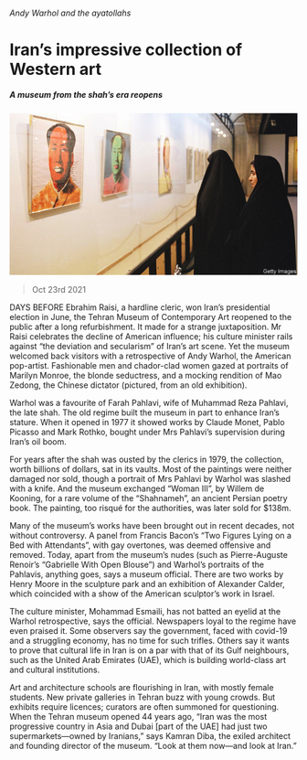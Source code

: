 ###### Andy Warhol and the ayatollahs

# Iran’s impressive collection of Western art 

##### A museum from the shah’s era reopens 

![image](images/20211023_MAP003_0.jpg) 

> Oct 23rd 2021 

DAYS BEFORE Ebrahim Raisi, a hardline cleric, won Iran’s presidential election in June, the Tehran Museum of Contemporary Art reopened to the public after a long refurbishment. It made for a strange juxtaposition. Mr Raisi celebrates the decline of American influence; his culture minister rails against “the deviation and secularism” of Iran’s art scene. Yet the museum welcomed back visitors with a retrospective of Andy Warhol, the American pop-artist. Fashionable men and chador-clad women gazed at portraits of Marilyn Monroe, the blonde seductress, and a mocking rendition of Mao Zedong, the Chinese dictator (pictured, from an old exhibition).

Warhol was a favourite of Farah Pahlavi, wife of Muhammad Reza Pahlavi, the late shah. The old regime built the museum in part to enhance Iran’s stature. When it opened in 1977 it showed works by Claude Monet, Pablo Picasso and Mark Rothko, bought under Mrs Pahlavi’s supervision during Iran’s oil boom.


For years after the shah was ousted by the clerics in 1979, the collection, worth billions of dollars, sat in its vaults. Most of the paintings were neither damaged nor sold, though a portrait of Mrs Pahlavi by Warhol was slashed with a knife. And the museum exchanged “Woman III”, by Willem de Kooning, for a rare volume of the “Shahnameh”, an ancient Persian poetry book. The painting, too risqué for the authorities, was later sold for $138m.

Many of the museum’s works have been brought out in recent decades, not without controversy. A panel from Francis Bacon’s “Two Figures Lying on a Bed with Attendants”, with gay overtones, was deemed offensive and removed. Today, apart from the museum’s nudes (such as Pierre-Auguste Renoir’s “Gabrielle With Open Blouse”) and Warhol’s portraits of the Pahlavis, anything goes, says a museum official. There are two works by Henry Moore in the sculpture park and an exhibition of Alexander Calder, which coincided with a show of the American sculptor’s work in Israel.

The culture minister, Mohammad Esmaili, has not batted an eyelid at the Warhol retrospective, says the official. Newspapers loyal to the regime have even praised it. Some observers say the government, faced with covid-19 and a struggling economy, has no time for such trifles. Others say it wants to prove that cultural life in Iran is on a par with that of its Gulf neighbours, such as the United Arab Emirates (UAE), which is building world-class art and cultural institutions.

Art and architecture schools are flourishing in Iran, with mostly female students. New private galleries in Tehran buzz with young crowds. But exhibits require licences; curators are often summoned for questioning. When the Tehran museum opened 44 years ago, “Iran was the most progressive country in Asia and Dubai [part of the UAE] had just two supermarkets—owned by Iranians,” says Kamran Diba, the exiled architect and founding director of the museum. “Look at them now—and look at Iran.”

